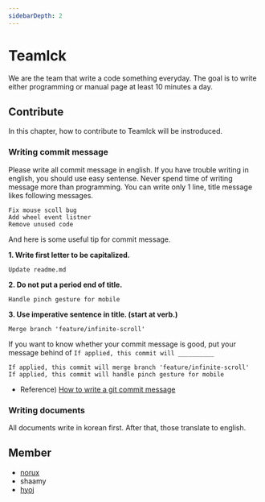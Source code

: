 ```yaml
---
sidebarDepth: 2
---
```


# Teamlck
We are the team that write a code something everyday. The goal is to write either programming or manual page at least 10 minutes a day.

## Contribute
In this chapter, how to contribute to Teamlck will be instroduced.

### Writing commit message
Please write all commit message in english. If you have trouble writing in english, you should use easy sentense. Never spend time of writing message more than programming. You can write only 1 line, title message likes following messages.

```text
Fix mouse scoll bug
Add wheel event listner
Remove unused code
```

And here is some useful tip for commit message.

**1. Write first letter to be capitalized.**
```text
Update readme.md
```

**2. Do not put a period end of title.**
```text
Handle pinch gesture for mobile
```

**3. Use imperative sentence in title. (start at verb.)**
```
Merge branch 'feature/infinite-scroll'
```

If you want to know whether your commit message is good, put your message behind of `If applied, this commit will __________`

```text
If applied, this commit will merge branch 'feature/infinite-scroll'
If applied, this commit will handle pinch gesture for mobile
```

* Reference) [How to write a git commit message](https://item4.github.io/2016-11-01/How-to-Write-a-Git-Commit-Message)

### Writing documents
All documents write in korean first. After that, those translate to english.

## Member

* [norux](https://github.com/norux)
* shaamy
* [hyoj](https://github.com/hyoj)
